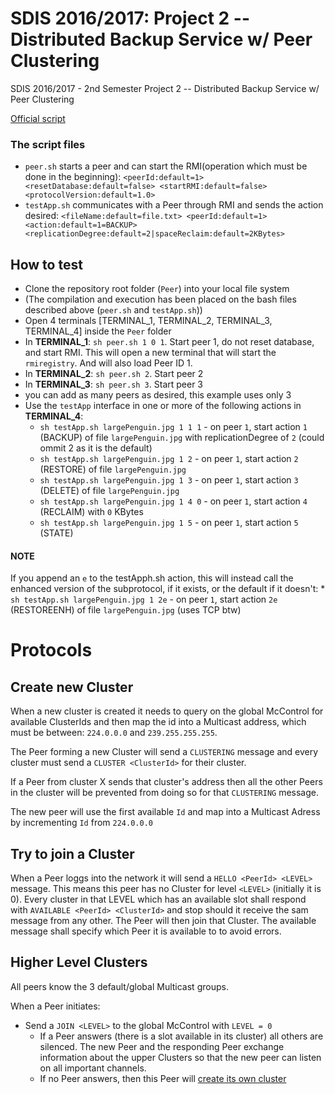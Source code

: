 # SDIS 2016/2017: Project 2 -- Distributed Backup Service w/ Peer Clustering

SDIS 2016/2017 - 2nd Semester
Project 2 -- Distributed Backup Service w/ Peer Clustering

[Official script](https://web.fe.up.pt/~pfs/aulas/sd2018/projs/proj1/proj1.html)

### The script files
 * `peer.sh` starts a peer and can start the RMI(operation which must be done in the beginning): `<peerId:default=1> <resetDatabase:default=false> <startRMI:default=false> <protocolVersion:default=1.0>`
 * `testApp.sh` communicates with a Peer through RMI and sends the action desired: `<fileName:default=file.txt> <peerId:default=1> <action:default=1=BACKUP> <replicationDegree:default=2|spaceReclaim:default=2KBytes>`

## How to test
* Clone the repository root folder (`Peer`) into your local file system
* (The compilation and execution has been placed on the bash files described above (`peer.sh` and `testApp.sh`))
* Open 4 terminals [TERMINAL_1, TERMINAL_2, TERMINAL_3, TERMINAL_4] inside the `Peer` folder
* In **TERMINAL_1**: `sh peer.sh 1 0 1`. Start peer 1, do not reset database, and start RMI. This will open a new terminal that will start the `rmiregistry`. And will also load Peer ID 1.
* In **TERMINAL_2**: `sh peer.sh 2`. Start peer 2
* In **TERMINAL_3**: `sh peer.sh 3`. Start peer 3
* you can add as many peers as desired, this example uses only 3
* Use the `testApp` interface in one or more of the following actions in **TERMINAL_4**:
    * `sh testApp.sh largePenguin.jpg 1 1 1` - on peer `1`, start action `1` (BACKUP) of file `largePenguin.jpg` with replicationDegree of `2` (could ommit 2 as it is the default)
    * `sh testApp.sh largePenguin.jpg 1 2` - on peer `1`, start action `2` (RESTORE) of file `largePenguin.jpg`
    * `sh testApp.sh largePenguin.jpg 1 3` - on peer `1`, start action `3` (DELETE) of file `largePenguin.jpg`
    * `sh testApp.sh largePenguin.jpg 1 4 0` - on peer `1`, start action `4` (RECLAIM) with `0` KBytes
    * `sh testApp.sh largePenguin.jpg 1 5` - on peer `1`, start action `5` (STATE)

#### NOTE
If you append an `e` to the testApph.sh action, this will instead call the enhanced version of the subprotocol, if it exists, or the default if it doesn't: * `sh testApp.sh largePenguin.jpg 1 2e` - on peer `1`, start action `2e` (RESTOREENH) of file `largePenguin.jpg` (uses TCP btw)


# Protocols

## Create new Cluster
When a new cluster is created it needs to query on the global McControl for available ClusterIds and then map the id into a Multicast address, which must be between:  `224.0.0.0` and `239.255.255.255`.

The Peer forming a new Cluster will send a `CLUSTERING` message and every cluster must send a `CLUSTER <ClusterId>` for their cluster.

If a Peer from cluster X sends that cluster's address then all the other Peers in the cluster will be prevented from doing so for that `CLUSTERING` message. 

The new peer will use the first available `Id` and map into a Multicast Adress by incrementing `Id` from `224.0.0.0`


## Try to join a Cluster
When a Peer loggs into the network it will send a `HELLO <PeerId> <LEVEL>` message. This means this peer has no Cluster for level `<LEVEL>` (initially it is 0). Every cluster in that LEVEL which has an available slot shall respond with `AVAILABLE <PeerId> <ClusterId>` and stop should it receive the sam message from any other. The Peer will then join that Cluster. The available message shall specify which Peer it is available to to avoid errors.

## Higher Level Clusters
All peers know the 3 default/global Multicast groups.

When a Peer initiates:
 * Send a `JOIN <LEVEL>` to the global McControl with `LEVEL = 0`
     * If a Peer answers (there is a slot available in its cluster) all others are silenced. The new Peer and the responding Peer exchange information about the upper Clusters so that the new peer can listen on all important channels.
     * If no Peer answers, then this Peer will [create its own cluster]()





